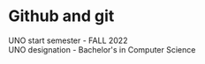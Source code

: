 # Github and git <br>
UNO start semester - FALL 2022 <br>
UNO designation - Bachelor's in Computer Science  <br>
